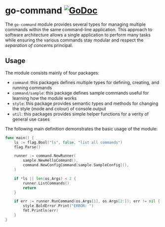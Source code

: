 # go-command [![GoDoc](https://godoc.org/github.com/binary-soup/go-command?status.svg)](https://pkg.go.dev/github.com/binary-soup/go-command)

The `go-command` module provides several types for managing multiple commands within the same command-line application. This approach to software architecture allows a single application to perform many tasks while ensuring the various commands stay modular and respect the _separation of concerns_ principal.

## Usage

The module consists mainly of four packages:
- `command`: this packages defines multiple types for defining, creating, and running commands
- `command/sample`: this package defines sample commands useful for learning how the module works
- `style`: this package provides semantic types and methods for changing the style (mode and colour) of console output
- `util`: this packages provides simple helper functions for a verity of general use cases

The following main definition demonstrates the basic usage of the module:

```go
func main() {
	ls := flag.Bool("ls", false, "list all commands")
	flag.Parse()

	runner := command.NewRunner(
		sample.NewHelloCommand(),
		command.NewConfigCommand[sample.SampleConfig](),
	)

	if *ls || len(os.Args) < 2 {
		runner.ListCommands()
		return
	}

	if err := runner.RunCommand(os.Args[1], os.Args[2:]); err != nil {
		style.BoldError.Print("ERROR: ")
		fmt.Println(err)
	}
}
```

